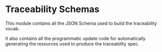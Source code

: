 # Traceability Schemas

This module contains all the JSON Schema used to build the traceability vocab.

It also contains all the programmatic update code for automatically generating the resources used to produce the traceability spec.
